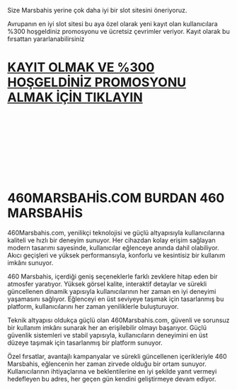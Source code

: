 Size Marsbahis yerine çok daha iyi bir slot sitesini öneriyoruz.

Avrupanın en iyi slot sitesi bu aya özel olarak yeni kayıt olan kullanıcılara %300 hoşgeldiniz promosyonu ve ücretsiz çevrimler veriyor. Kayıt olarak bu fırsattan yararlanabilirsiniz
# [KAYIT OLMAK VE %300 HOŞGELDİNİZ PROMOSYONU ALMAK İÇİN TIKLAYIN](https://n9.cl/3coa6m)

<br>
<br>
<br>
<br>
<br>
<br>
<br>
<br>


# 460MARSBAHİS.COM BURDAN 460 MARSBAHİS

460Marsbahis.com, yenilikçi teknolojisi ve güçlü altyapısıyla kullanıcılarına kaliteli ve hızlı bir deneyim sunuyor. Her cihazdan kolay erişim sağlayan modern tasarımı sayesinde, kullanıcılar eğlenceye anında dahil olabiliyor. Akıcı geçişleri ve yüksek performansıyla, konforlu ve kesintisiz bir kullanım imkânı sunuyor.

460 Marsbahis, içerdiği geniş seçeneklerle farklı zevklere hitap eden bir atmosfer yaratıyor. Yüksek görsel kalite, interaktif detaylar ve sürekli güncellenen dinamik yapısıyla kullanıcılarının her zaman en iyi deneyimi yaşamasını sağlıyor. Eğlenceyi en üst seviyeye taşımak için tasarlanmış bu platform, kullanıcılarını her zaman yeniliklerle buluşturuyor.

Teknik altyapısı oldukça güçlü olan 460Marsbahis.com, güvenli ve sorunsuz bir kullanım imkânı sunarak her an erişilebilir olmayı başarıyor. Güçlü güvenlik sistemleri ve stabil yapısıyla, kullanıcıların deneyimini en üst düzeye taşımak için tasarlanmış bir platform sunuyor.

Özel fırsatlar, avantajlı kampanyalar ve sürekli güncellenen içerikleriyle 460 Marsbahis, eğlencenin her zaman zirvede olduğu bir ortam sunuyor. Kullanıcılarının ihtiyaçlarına ve beklentilerine en iyi şekilde yanıt vermeyi hedefleyen bu adres, her geçen gün kendini geliştirmeye devam ediyor.
